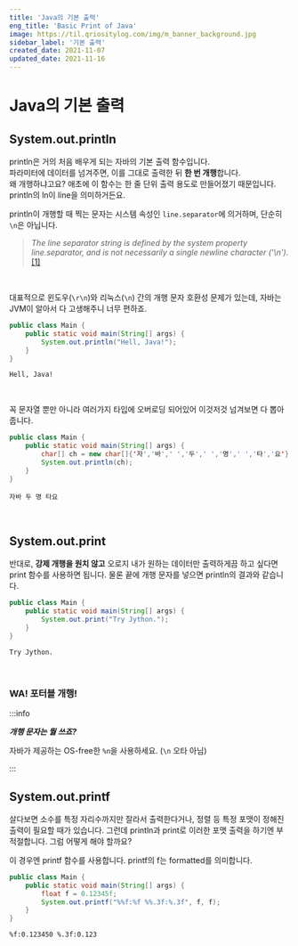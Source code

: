 ```yaml
---
title: 'Java의 기본 출력'
eng_title: 'Basic Print of Java'
image: https://til.qriositylog.com/img/m_banner_background.jpg
sidebar_label: '기본 출력'
created_date: 2021-11-07
updated_date: 2021-11-16
---
```


# Java의 기본 출력

## System.out.println
println은 거의 처음 배우게 되는 자바의 기본 출력 함수입니다.<br />
파라미터에 데이터를 넘겨주면, 이를 그대로 출력한 뒤 **한 번 개행**합니다.<br />
왜 개행하냐고요? 애초에 이 함수는 한 줄 단위 출력 용도로 만들어졌기 때문입니다. println의 ln이 line을 의미하거든요.

println이 개행할 때 찍는 문자는 시스템 속성인 `line.separator`에 의거하며, 단순히 `\n`은 아닙니다.

> *The line separator string is defined by the system property line.separator, and is not necessarily a single newline character ('\n').*
> [[1]](https://docs.oracle.com/en/java/javase/17/docs/api/java.base/java/io/PrintStream.html#println())

<br />

대표적으로 윈도우(`\r\n`)와 리눅스(`\n`) 간의 개행 문자 호환성 문제가 있는데, 자바는 JVM이 알아서 다 고생해주니 너무 편하죠.

```java
public class Main {
	public static void main(String[] args) {
        System.out.println("Hell, Java!");
    }
}
```
```text title=결과
Hell, Java!

```
<br />

꼭 문자열 뿐만 아니라 여러가지 타입에 오버로딩 되어있어 이것저것 넘겨보면 다 뽑아줍니다.

```java
public class Main {
	public static void main(String[] args) {
		char[] ch = new char[]{'자','바',' ','두',' ','명',' ','타','요'};
		System.out.println(ch);
	}
}
```
```text title=결과
자바 두 명 타요

```
<br />

## System.out.print
반대로, **강제 개행을 원치 않고** 오로지 내가 원하는 데이터만 출력하게끔 하고 싶다면 print 함수를 사용하면 됩니다. 물론 끝에 개행 문자를 넣으면 println의 결과와 같습니다.

```java
public class Main {
	public static void main(String[] args) {
        System.out.print("Try Jython.");
    }
}
```
```text title="결과"
Try Jython.
```
<br />

### WA! 포터블 개행!
:::info

***개행 문자는 뭘 쓰죠?***

자바가 제공하는 OS-free한 `%n`을 사용하세요. (`\n` 오타 아님)

:::
<br />

## System.out.printf
살다보면 소수를 특정 자리수까지만 잘라서 출력한다거나, 정렬 등 특정 포맷이 정해진 출력이 필요할 때가 있습니다. 그런데 println과 print로 이러한 포맷 출력을 하기엔 부적절합니다. 그럼 어떻게 해야 할까요?

이 경우엔 printf 함수를 사용합니다. printf의 f는 formatted를 의미합니다.

```java
public class Main {
	public static void main(String[] args) {
		float f = 0.12345f;
		System.out.printf("%%f:%f %%.3f:%.3f", f, f);
	}
}
```
```text title="결과"
%f:0.123450 %.3f:0.123
```